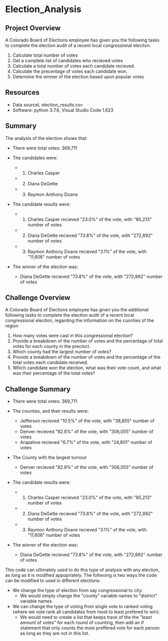 # Election_Analysis

## Project Overview
A Colorado Board of Elections employee has given you the following tasks to complete the election audit of a recent local congressional eleciton.

1. Calculate total number of votes
2. Get a complete list of candidates who recieved votes
3. Calculate a total number of votes each candidate recieved.
4. Calculate the precentage of votes each candidate won.
5. Determine the winner of the election based upon popular votes

## Resources
- Data sourceL election_results.csv
- Software: python 3.7.6, Visual Studio Code 1.623


## Summary
The analysis of the election shows that:
- There were total votes: 369,711
- The candidates were:
  - 1. Charles Casper
  - 2. Diana DeGette
  - 3. Raymon Anthony Doane
 
- The candidate results were:
  - 1. Charles Casper recieved "23.0%" of the vote, with "85,213" number of votes
  - 2. Diana DeGette recieved "73.8%" of the vote, with "272,892" number of votes
  - 3. Raymon Anthony Doane recieved "3.1%" of the vote, with "11,606" number of votes

- The winner of the election was: 
  - Diana DeGette recieved "73.8%" of the vote, with "272,892" number of votes


## Challenge Overview
A Colorado Board of Elections employee has given you the additional following tasks to complete the election audit of a recent local congressional eleciton, regarding the information on the cuonties of the region

1. How many votes were cast in this congressional election?
2. Provide a breakdown of the number of votes and the percentage of total votes for each county in the precinct.
3. Which county had the largest number of votes?
4. Provide a breakdown of the number of votes and the percentage of the total votes each candidate received.
5. Which candidate won the election, what was their vote count, and what was their percentage of the total votes?

## Challenge Summary
- There were total votes: 369,711
- The counties, and their results were:
  - Jefferson recieved "10.5%" of the vote, with "38,855" number of votes
  - Denver recieved "82.8%" of the vote, with "306,055" number of votes
  - Arapahoe recieved "6.7%" of the vote, with "24,801" number of votes
- The County with the largest turnout
  - Denver recieved "82.8%" of the vote, with "306,055" number of votes

- The candidate results were:
  - 1. Charles Casper recieved "23.0%" of the vote, with "85,213" number of votes
  - 2. Diana DeGette recieved "73.8%" of the vote, with "272,892" number of votes
  - 3. Raymon Anthony Doane recieved "3.1%" of the vote, with "11,606" number of votes

- The winner of the election was: 
  - Diana DeGette recieved "73.8%" of the vote, with "272,892" number of votes

This code can ultimately used to do this type of analysis with any election, as long as it is modified appopriately.
The follwoing is two ways the code can be modified to used in different elections:
- We change the type of election from say congressional to city:
  - We would simply change the "county" variable names to "district" variable names.
- We can change the type of voting from single vote to ranked voting (where we vote rank all candidates from most to least prefered to win): 
  - We would need to create a list that keeps track of the the "least amount of votes" for each round of counting, then add an if statement that only counts the most preffered vote for each person as long as they are not in this list. 
